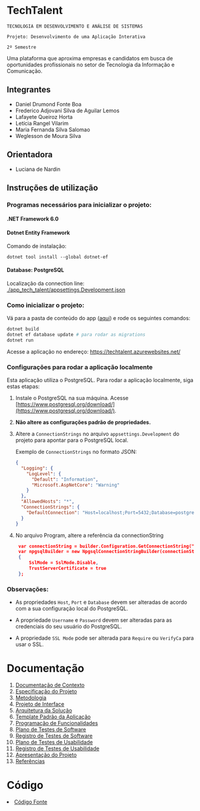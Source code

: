 # TechTalent

`TECNOLOGIA EM DESENVOLVIMENTO E ANÁLISE DE SISTEMAS`

`Projeto: Desenvolvimento de uma Aplicação Interativa`

`2º Semestre`

Uma plataforma que aproxima empresas e candidatos em busca de oportunidades profissionais no setor de Tecnologia da Informação e Comunicação.

## Integrantes

* Daniel Drumond Fonte Boa
* Frederico Adjovani Silva de Aguilar Lemos
* Lafayete Queiroz Horta
* Letícia Rangel Vilarim
* Maria Fernanda Silva Salomao
* Weglesson de Moura Silva


## Orientadora

* Luciana de Nardin

## Instruções de utilização

### Programas necessários para inicializar o projeto:

#### .NET Framework 6.0

#### Dotnet Entity Framework

Comando de instalação:

``dotnet tool install --global dotnet-ef``

#### Database: PostgreSQL

Localização da connection line:
[./app_tech_talent/appsettings.Development.json](./app_tech_talent/app_tech_talent/appsettings.Development.json)

### Como inicializar o projeto:

Vá para a pasta de conteúdo do app ([aqui](./app_tech_talent/app_tech_talent/)) e rode os seguintes comandos:

```bash
dotnet build
dotnet ef database update # para rodar as migrations
dotnet run
```

Acesse a aplicação no endereço: https://techtalent.azurewebsites.net/


### Configurações para rodar a aplicação localmente

Esta aplicação utiliza o PostgreSQL. Para rodar a aplicação localmente, siga estas etapas:

1. Instale o PostgreSQL na sua máquina. Acesse [https://www.postgresql.org/download/](https://www.postgresql.org/download/).

2. **Não altere as configurações padrão de propriedades.**

3. Altere a `ConnectionStrings` no arquivo `appsettings.Development` do projeto para apontar para o PostgreSQL local.

   Exemplo de `ConnectionStrings` no formato JSON:

   ```json
   {
     "Logging": {
       "LogLevel": {
         "Default": "Information",
         "Microsoft.AspNetCore": "Warning"
       }
     },
     "AllowedHosts": "*",
     "ConnectionStrings": {
       "DefaultConnection": "Host=localhost;Port=5432;Database=postgres;Username=postgres;Password=123456;SSL Mode=Prefer;"
     }
   }

4. No arquivo Program, altere a referência da connectionString

   ```json
    var connectionString = builder.Configuration.GetConnectionString("DefaultConnection");
    var npgsqlBuilder = new NpgsqlConnectionStringBuilder(connectionString)
    {
        SslMode = SslMode.Disable,
        TrustServerCertificate = true
    };

### Observações:

- As propriedades `Host`, `Port` e `Database` devem ser alteradas de acordo com a sua configuração local do PostgreSQL.

- A propriedade `Username` e `Password` devem ser alteradas para as credenciais do seu usuário do PostgreSQL.

- A propriedade `SSL Mode` pode ser alterada para `Require` ou `VerifyCa` para usar o SSL.

# Documentação

<ol>
<li><a href="docs/01-Documentação de Contexto.md"> Documentação de Contexto</a></li>
<li><a href="docs/02-Especificação do Projeto.md"> Especificação do Projeto</a></li>
<li><a href="docs/03-Metodologia.md"> Metodologia</a></li>
<li><a href="docs/04-Projeto de Interface.md"> Projeto de Interface</a></li>
<li><a href="docs/05-Arquitetura da Solução.md"> Arquitetura da Solução</a></li>
<li><a href="docs/06-Template Padrão da Aplicação.md"> Template Padrão da Aplicação</a></li>
<li><a href="docs/07-Programação de Funcionalidades.md"> Programação de Funcionalidades</a></li>
<li><a href="docs/08-Plano de Testes de Software.md"> Plano de Testes de Software</a></li>
<li><a href="docs/09-Registro de Testes de Software.md"> Registro de Testes de Software</a></li>
<li><a href="docs/10-Plano de Testes de Usabilidade.md"> Plano de Testes de Usabilidade</a></li>
<li><a href="docs/11-Registro de Testes de Usabilidade.md"> Registro de Testes de Usabilidade</a></li>
<li><a href="docs/12-Apresentação do Projeto.md"> Apresentação do Projeto</a></li>
<li><a href="docs/13-Referências.md"> Referências</a></li>
</ol>

# Código

<li><a href="./app_tech_talent/app_tech_talent/"> Código Fonte</a></li>
